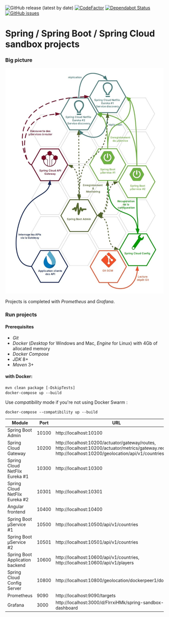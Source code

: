 ![GitHub release (latest by date)](https://img.shields.io/github/v/release/DVanderstoken/springSandbox)
[![CodeFactor](https://www.codefactor.io/repository/github/dvanderstoken/springsandbox/badge)](https://www.codefactor.io/repository/github/dvanderstoken/springsandbox)
[![Dependabot Status](https://api.dependabot.com/badges/status?host=github&identifier=136540346)](https://dependabot.com)
[![GitHub issues](https://img.shields.io/github/issues/DVanderstoken/springSandbox)](https://github.com/DVanderstoken/springSandbox/issues)


# Spring / Spring Boot / Spring Cloud sandbox projects

### Big picture

![Big picture](./docs/images/DesendettementSpringCloudV3.jpg)

Projects is completed with *Prometheus* and *Grafana*.

### Run projects

#### Prerequisites

- _Git_
- _Docker_ (_Desktop_ for Windows and Mac, _Engine_ for Linux) with 4Gb of allocated memory
- _Docker Compose_
- _JDK_ 8+
- _Maven_ 3+

#### with Docker:

```
mvn clean package [-DskipTests]
docker-compose up --build
```

Use *compatibility* mode if you're not using Docker Swarm : 

```
docker-compose --compatibility up --build
```


| Module                          | Port  | URL                                                                                                                                                           |
| ------------------------------- | ----- | ------------------------------------------------------------------------------------------------------------------------------------------------------------- |
| Spring Boot Admin               | 10100 | http://localhost:10100                                                                                                                                        |
| Spring Cloud Gateway            | 10200 | http://localhost:10200/actuator/gateway/routes, http://localhost:10200/actuator/metrics/gateway.requests, http://localhost:10200/geolocation/api/v1/countries |
| Spring Cloud NetFlix Eureka #1  | 10300 | http://localhost:10300                                                                                                                                        |
| Spring Cloud NetFlix Eureka #2  | 10301 | http://localhost:10301                                                                                                                                        |
| Angular frontend                | 10400 | http://localhost:10400                                                                                                                                        |
| Spring Boot µService #1         | 10500 | http://localhost:10500/api/v1/countries                                                                                                                       |
| Spring Boot µService #2         | 10501 | http://localhost:10501/api/v1/countries                                                                                                                       |
| Spring Boot Application backend | 10600 | http://localhost:10600/api/v1/countries, http://localhost:10600/api/v1/players                                                                                |
| Spring Cloud Config Server      | 10800 | http://localhost:10800/geolocation/dockerpeer1/docker                                                                                                         |
| Prometheus                      | 9090  | http://localhost:9090/targets                                                                                                                                 |
| Grafana                         | 3000  | http://localhost:3000/d/FlrrxiHMk/spring-sandbox-dashboard                                                                                                                                         |
